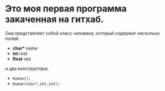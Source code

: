 # Это моя  первая программа закаченная на гитхаб.

Она представляет собой класс человека, который содержит несколько полей:
* __char*__ name 
* __int__ rost
* __float__ ves

и два конструктора: 
* `Human();`
* `Human(char*,int,int);`

